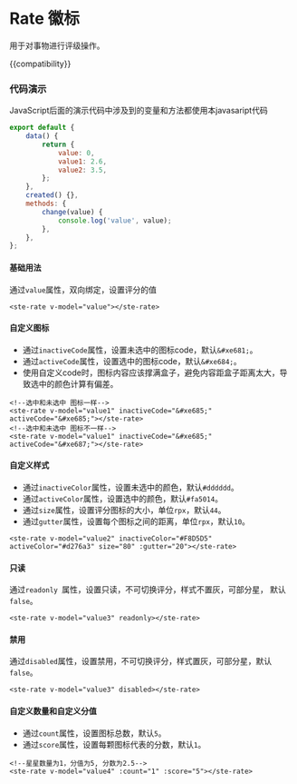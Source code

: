 # Rate 徽标

用于对事物进行评级操作。

{{compatibility}}

### 代码演示
JavaScript后面的演示代码中涉及到的变量和方法都使用本javasaript代码
```javascript
export default {
	data() {
		return {
			value: 0,
			value1: 2.6,
			value2: 3.5,
		};
	},
	created() {},
	methods: {
		change(value) {
			console.log('value', value);
		},
	},
};
```
#### 基础用法
通过`value`属性，双向绑定，设置评分的值
```
<ste-rate v-model="value"></ste-rate>
```
#### 自定义图标
- 通过`inactiveCode`属性，设置未选中的图标code，默认`&#xe681;`。  
- 通过`activeCode`属性，设置选中的图标code，默认`&#xe684;`。  
- 使用自定义code时，图标内容应该撑满盒子，避免内容距盒子距离太大，导致选中的颜色计算有偏差。
```
<!--选中和未选中 图标一样-->
<ste-rate v-model="value1" inactiveCode="&#xe685;" activeCode="&#xe685;"></ste-rate>
<!--选中和未选中 图标不一样-->
<ste-rate v-model="value1" inactiveCode="&#xe685;" activeCode="&#xe687;"></ste-rate>
```

#### 自定义样式
- 通过`inactiveColor`属性，设置未选中的颜色，默认`#dddddd`。  
- 通过`activeColor`属性，设置选中的颜色，默认`#fa5014`。
- 通过`size`属性，设置评分图标的大小，单位`rpx`，默认`44`。
- 通过`gutter`属性，设置每个图标之间的距离，单位`rpx`，默认`10`。

```
<ste-rate v-model="value2" inactiveColor="#F8D5D5" activeColor="#d276a3" size="80" :gutter="20"></ste-rate>
```

#### 只读  
通过`readonly `属性，设置只读，不可切换评分，样式不置灰，可部分星， 默认`false`。 
```
<ste-rate v-model="value3" readonly></ste-rate>

```
#### 禁用  
通过`disabled`属性，设置禁用，不可切换评分，样式置灰，可部分星，默认`false`。 
```
<ste-rate v-model="value3" disabled></ste-rate>
```

#### 自定义数量和自定义分值  
- 通过`count`属性，设置图标总数，默认`5`。   
- 通过`score`属性，设置每颗图标代表的分数，默认`1`。 
```
<!--星星数量为1，分值为5, 分数为2.5-->
<ste-rate v-model="value4" :count="1" :score="5"></ste-rate>
```

